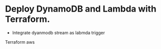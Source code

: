 # Deploy DynamoDB  and Lambda with Terraform.
- Integrate dyanmodb stream as labmda trigger

Terraform 
aws
